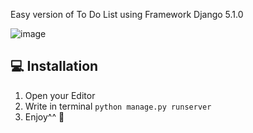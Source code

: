 Easy version of To Do List using Framework Django 5.1.0

![image](https://github.com/falcolnic/Todo-List/assets/76709589/55a5f11a-c412-41fc-9f42-e80a9aa90330)


## 💻 Installation
1. Open your Editor
2. Write in terminal   `python manage.py runserver`
3. Enjoy^^ 🐍

